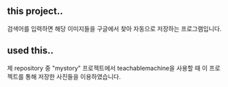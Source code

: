 ## this project..

검색어를 입력하면 해당 이미지들을 구글에서 찾아 자동으로 저장하는 프로그램입니다.

## used this..

제 repository 중 "mystory" 프로젝트에서 teachablemachine을 사용할 때 이 프로젝트를 통해 저장한 사진들을 이용하였습니다.
